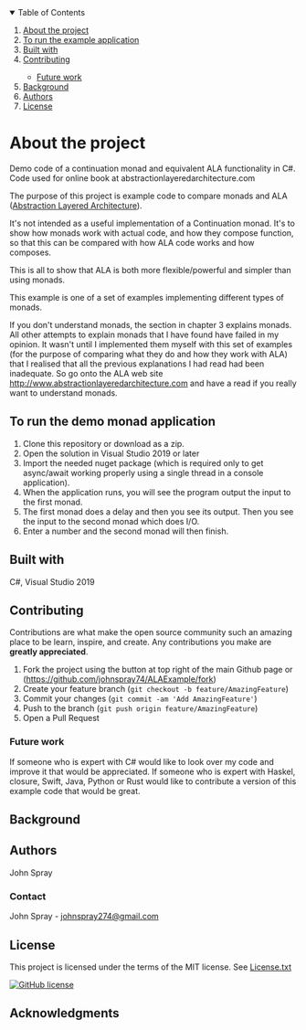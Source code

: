 <details open="open">
  <summary>Table of Contents</summary>
  <ol>
    <li><a href="#about-the-project">About the project</a></li>
    <li><a href="#To-run-the-example-application">To run the example application</a></li>
    <li><a href="#Built-with">Built with</a></li>
    <li><a href="#contributing">Contributing</a></li>
    <ul>
        <li><a href="#Future-work">Future work</a></li>
    </ul>
    <li><a href="#background">Background</a></li>
    <li><a href="#Authors">Authors</a></li>
    <li><a href="#license">License</a></li>
  </ol>
</details>


# About the project

Demo code of a continuation monad and equivalent ALA functionality in C#. Code used for online book at abstractionlayeredarchitecture.com 

The purpose of this project is example code to compare monads and ALA ([Abstraction Layered Architecture](AbstractionLayeredArchitecture.md)).

It's not intended as a useful implementation of a Continuation monad.
It's to show how monads work with actual code, and how they compose function, so that this can be compared with how ALA code works and how composes.

This is all to show that ALA is both more flexible/powerful and simpler than using monads.

This example is one of a set of examples implementing different types of monads.

If you don't understand monads, the section in chapter 3 explains monads. All other attempts to explain monads that I have found have failed in my opinion.
It wasn't until I implemented them myself with this set of examples (for the purpose of comparing what they do and how they work with ALA) that
I realised that all the previous explanations I had read had been inadequate. So go onto the ALA  web site <http://www.abstractionlayeredarchitecture.com> and have a read if you really want to understand monads.

  
## To run the demo monad application

1. Clone this repository or download as a zip.
2. Open the solution in Visual Studio 2019 or later
3. Import the needed nuget package (which is required only to get async/await working properly using a single thread in a console application).
4. When the application runs, you will see the program output the input to the first monad.
5. The first monad does a delay and then you see its output. Then you see the input to the second monad which does I/O.
6. Enter a number and the second monad will then finish.


## Built with

C#, Visual Studio 2019


## Contributing

Contributions are what make the open source community such an amazing place to be learn, inspire, and create. Any contributions you make are **greatly appreciated**.

1. Fork the project using the button at top right of the main Github page or (<https://github.com/johnspray74/ALAExample/fork>)
2. Create your feature branch (`git checkout -b feature/AmazingFeature`)
3. Commit your changes (`git commit -am 'Add AmazingFeature'`)
4. Push to the branch (`git push origin feature/AmazingFeature`)
5. Open a Pull Request


### Future work

If someone who is expert with C# would like to look over my code and improve it that would be appreciated.
If someone who is expert with Haskel, closure, Swift, Java, Python or Rust would like to contribute a version of this example code that would be great.

## Background


## Authors

John Spray

### Contact

John Spray - johnspray274@gmail.com



## License

This project is licensed under the terms of the MIT license. See [License.txt](License.txt)

[![GitHub license](https://img.shields.io/github/license/johnspray74/ALAExample)](https://github.com/johnspray74/ALAExample/blob/master/License.txt)

## Acknowledgments


